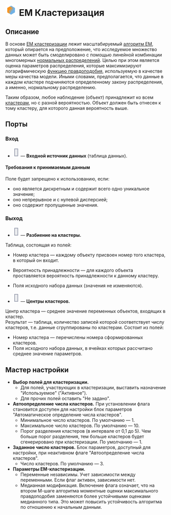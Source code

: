 # ![ ](../../images/icons/components/em_default.svg) EM Кластеризация

## Описание

В основе [EM кластеризации](https://basegroup.ru/deductor/function/algorithm/em-clustering) лежит масштабируемый [алгоритм EM](https://basegroup.ru/community/articles/em), который опирается на предположение, что исследуемое множество данных может быть смоделировано с помощью линейной комбинации многомерных [нормальных распределений](https://wiki.loginom.ru/articles/normal-distribution.html). Целью при этом является оценка параметров распределения, которые максимизируют логарифмическую [функцию правдоподобия](https://wiki.loginom.ru/articles/plausibility-function.html), используемую в качестве меры качества модели. Иными словами, предполагается, что данные в каждом кластере подчиняются определенному закону распределения, а именно, нормальному распределению.

Таким образом, любое наблюдение (объект) принадлежит ко всем [кластерам](https://wiki.loginom.ru/articles/cluster.html), но с разной вероятностью. Объект должен быть отнесен к тому кластеру, для которого данная вероятность выше.

## Порты

### Вход

* ![ ](../../images/icons/ports/input_table_inactive.svg) — **Входной источник данных** (таблица данных).

#### Требования к принимаемым данным

Поле будет запрещено к использованию, если:

* оно является дискретным и содержит всего одно уникальное значение;
* оно непрерывное и с нулевой дисперсией;
* оно содержит пропущенные значения.

### Выход

* ![ ](../../images/icons/ports/output_table_inactive.svg) — **Разбиение на кластеры.**

Таблица, состоящая из полей:

* Номер кластера — каждому объекту присвоен номер того кластера, в который он входит.
* Вероятность принадлежности — для каждого объекта проставляется вероятность принадлежности к данному кластеру.
* Поля исходного набора данных (значения не изменяются).

* ![ ](../../images/icons/ports/input_table_inactive.svg) — **Центры кластеров.**

Центр кластера — среднее значение переменных объектов, входящих в кластер.<br>
Результат — таблица, количество записей которой соответствует числу кластеров, т.е. данные сгруппированы по кластерам. Состоит из полей:

* Номер кластера — перечислены номера сформированных кластеров.
* Поля исходного набора данных, в ячейках которых рассчитано среднее значение параметров.

## Мастер настройки

* **Выбор полей для кластеризации.**
  * Для полей, участвующих в кластеризации, выставить назначение "Используемое" ("Активное").
  * Для прочих полей оставить "Не задано".
* **Автоопределение числа кластеров.** При установлении флага становится доступен для настройки блок параметров "Автоматическое определение числа кластеров".
  * Минимальное число кластеров. По умолчанию — 1.
  * Максимальное число кластеров. По умолчанию — 10.
  * Порог разделения кластеров (в интервале от 0,1 до 5). Чем больше порог разделения, тем больше кластеров будет сгенерировано при кластеризации. По умолчанию — 1.
* **Заданное число кластеров.** Блок параметров, доступный для настройки, при неактивном флаге "Автоопределение числа кластеров".
  * Число кластеров. По умолчанию — 3.
* **Параметры EM-кластеризации.**
  * Переменные независимы. Учет зависимости между переменными. Если флаг активен, зависимости нет.
  * Медианная модификация. Включение флага означает, что на втором М-шаге алгоритма моментные оценки максимального правдоподобия заменяются более устойчивыми оценками медианного типа. Это может повысить устойчивость алгоритма по отношению к начальным данным.
